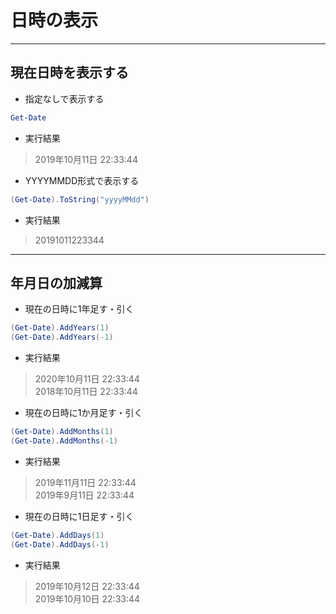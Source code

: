 # 日時の表示  

***
## 現在日時を表示する  
* 指定なしで表示する
```PowerShell
Get-Date
```
* 実行結果
> 2019年10月11日 22:33:44

* YYYYMMDD形式で表示する
```PowerShell
(Get-Date).ToString("yyyyMMdd")
```
* 実行結果
> 20191011223344

***
## 年月日の加減算  
* 現在の日時に1年足す・引く
```PowerShell
(Get-Date).AddYears(1)
(Get-Date).AddYears(-1)
```
* 実行結果
> 2020年10月11日 22:33:44  
2018年10月11日 22:33:44

* 現在の日時に1か月足す・引く
```PowerShell
(Get-Date).AddMonths(1)
(Get-Date).AddMonths(-1)
```
* 実行結果
> 2019年11月11日 22:33:44  
2019年9月11日 22:33:44

* 現在の日時に1日足す・引く
```PowerShell
(Get-Date).AddDays(1)
(Get-Date).AddDays(-1)
```
* 実行結果
> 2019年10月12日 22:33:44  
2019年10月10日 22:33:44

